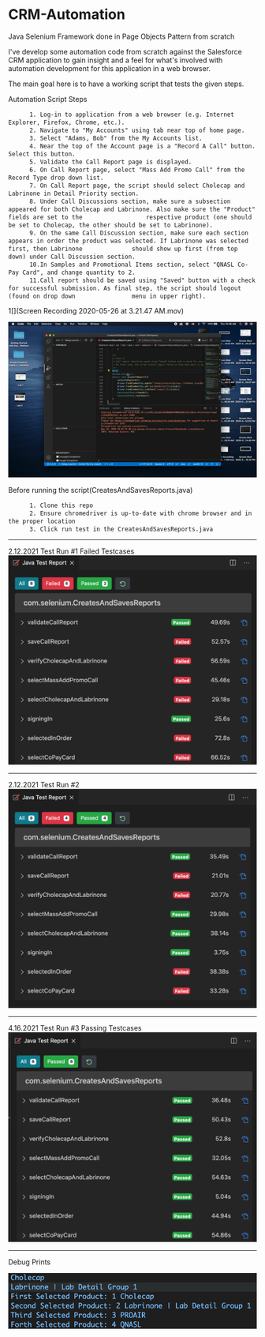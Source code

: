 # CRM-Automation
Java Selenium Framework done in Page Objects Pattern from scratch

I've develop some automation code from scratch against the Salesforce CRM application to gain insight and a feel for what's involved with automation development for this application in a web browser.

The main goal here is to have a working script that tests the given steps. 

Automation Script Steps

          1. Log-in to application from a web browser (e.g. Internet Explorer, Firefox, Chrome, etc.).
          2. Navigate to "My Accounts" using tab near top of home page.
          3. Select "Adams, Bob" from the My Accounts list.
          4. Near the top of the Account page is a "Record A Call" button. Select this button.
          5. Validate the Call Report page is displayed.
          6. On Call Report page, select "Mass Add Promo Call" from the Record Type drop down list.
          7. On Call Report page, the script should select Cholecap and Labrinone in Detail Priority section.
          8. Under Call Discussions section, make sure a subsection appeared for both Cholecap and Labrinone. Also make sure the "Product" fields are set to the                  respective product (one should be set to Cholecap, the other should be set to Labrinone).
          9. On the same Call Discussion section, make sure each section appears in order the product was selected. If Labrinone was selected first, then Labrinone              should show up first (from top down) under Call Discussion section.
          10.In Samples and Promotional Items section, select "QNASL Co-Pay Card", and change quantity to 2.
          11.Call report should be saved using "Saved" button with a check for successful submission. As final step, the script should logout (found on drop down                menu in upper right).
          
 

1[](Screen Recording 2020-05-26 at 3.21.47 AM.mov)

![](crm_automation.gif) 

Before running the script(CreatesAndSavesReports.java)

          1. Clone this repo
          2. Ensure chromedriver is up-to-date with chrome browser and in the proper location
          3. Click run test in the CreatesAndSavesReports.java


------------------------------------------------------------------------------------------------------------------------

2.12.2021 Test Run #1
Failed Testcases
![alt text](Test%201%202.12.2021.png)

------------------------------------------------------------------------------------------------------------------------

2.12.2021 Test Run #2
![alt text](Test%202%202.12.2021.png)

------------------------------------------------------------------------------------------------------------------------

4.16.2021 Test Run #3
Passing Testcases
![alt text](Passed%20Testcases.png)

------------------------------------------------------------------------------------------------------------------------

Debug Prints

![alt text](Debug%20Prints.png)
